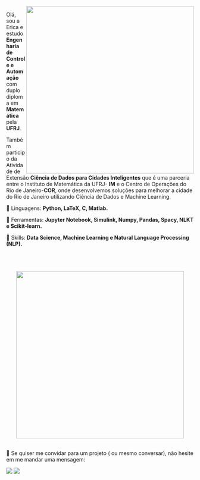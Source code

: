  <img src="https://raw.githubusercontent.com/MicaelliMedeiros/micaellimedeiros/master/image/computer-illustration.png" min-width="400px" max-width="500px" width="450px" top= "0 px" align="right">


<p align="left"> 
  Olá, sou a Erica e estudo <strong>Engenharia de Controle e Automação </strong> com duplo diploma em <strong>Matemática</strong> pela <strong> UFRJ</strong>.
</p>

<p align="left"> 
  Também participo da Atividade de Extensão <strong> Ciência de Dados para Cidades Inteligentes</strong> que é uma parceria entre o Instituto de Matemática da UFRJ- <strong>IM</strong> e o Centro de Operações do Rio de Janeiro-<strong>COR</strong>, onde desenvolvemos soluções para melhorar a cidade do Rio de Janeiro utilizando Ciência de Dados e Machine Learning. 
</p>

<p align="left">
 👾 Linguagens: <strong> Python, LaTeX, C, Matlab.</strong>
</p>

<p align="left">
 🚀 Ferramentas: <strong>Jupyter Notebook, Simulink, Numpy, Pandas, Spacy, NLKT e Scikit-learn.</strong>
 
 
<p align="left">
 🎯 Skills: <strong>Data Science, Machine Learning e Natural Language Processing (NLP).</strong>
  


<br>
<br><br><br>

<center>

  <tr>
      <td><img width="450px" align="center" src="https://github-readme-stats.vercel.app/api?username=EricaFer&theme=tokyonight&show_icons=true&cache_seconds=1800" /></td>
     </td>
  </tr>  

</center>
<br>
<p align="left">
 💌 Se quiser me convidar para um projeto ( ou mesmo conversar), não hesite em me mandar uma mensagem: 
</p>

<p align="left">
  <a href="mailto:erica.ferreira@poli.ufrj.br" alt="Gmail">
  <img src="https://img.shields.io/badge/-Gmail-FF0000?style=flat-square&labelColor=FF0000&logo=gmail&logoColor=white&link=mailto:erica.ferreira@poli.ufrj.br" /></a>

  <a href="https://www.linkedin.com/in/ericacferreira/" alt="Linkedin">
  <img src="https://img.shields.io/badge/-Linkedin-0e76a8?style=flat-square&logo=Linkedin&logoColor=white&link=https://www.linkedin.com/in/ericacferreira/" /></a>

</p>  
